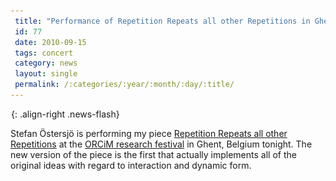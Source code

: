 ```yaml
---
 title: "Performance of Repetition Repeats all other Repetitions in Ghent"
 id: 77
 date: 2010-09-15
 tags: concert
 category: news
 layout: single
 permalink: /:categories/:year/:month/:day/:title/
---
```

![image-right](/assets/images/spacer.gif){: .align-right .news-flash}

Stefan Östersjö is performing my piece <a href="http://www.henrikfrisk.com/index.jsp?metaId=music&id=comp&field=id&query=8&show=1#8">Repetition Repeats all other Repetitions</a> at the <a href="http://www.orpheusinstituut.be/en/home">ORCiM research festival</a> in Ghent, Belgium tonight. The new version of the piece is the first that actually implements all of the original ideas with regard to interaction and dynamic form.

